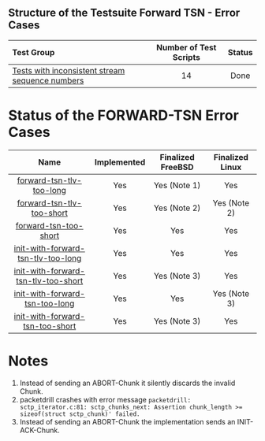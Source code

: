 ## Structure of the Testsuite Forward TSN - Error Cases
| Test Group                                                                             | Number of Test Scripts   | Status   |
| :------------------------------------------------------------------------------------- | :----------------------: | :------: |
| [Tests with inconsistent stream sequence numbers](packet-loss/ordered/README.md)       | 14                       | Done     |


# Status of the FORWARD-TSN Error Cases

| Name                                                                           | Implemented | Finalized FreeBSD | Finalized Linux |
|:------------------------------------------------------------------------------:|:-----------:|:-----------------:|:---------------:|
| [forward-tsn-tlv-too-long](forward-tsn-tlv-too-long.pkt)                       | Yes         | Yes (Note 1)      | Yes             |
| [forward-tsn-tlv-too-short](forward-tsn-tlv-too-short.pkt)                     | Yes         | Yes (Note 2)      | Yes (Note 2)    |
| [forward-tsn-too-short](forward-tsn-too-short.pkt)                             | Yes         | Yes               | Yes             |
| [init-with-forward-tsn-tlv-too-long](init-with-forward-tsn-tlv-too-long.pkt)   | Yes         | Yes               | Yes             |
| [init-with-forward-tsn-tlv-too-short](init-with-forward-tsn-tlv-too-short.pkt) | Yes         | Yes (Note 3)      | Yes             |
| [init-with-forward-tsn-too-long](init-with-forward-tsn-too-long.pkt)           | Yes         | Yes               | Yes (Note 3)    |
| [init-with-forward-tsn-too-short](init-with-forward-tsn-too-short.pkt)         | Yes         | Yes (Note 3)      | Yes             |

# Notes
1. Instead of sending an ABORT-Chunk it silently discards the invalid Chunk.
2. packetdrill crashes with error message `packetdrill: sctp_iterator.c:81: sctp_chunks_next: Assertion chunk_length >= sizeof(struct sctp_chunk)' failed.`
3. Instead of sending an ABORT-Chunk the implementation sends an INIT-ACK-Chunk.

